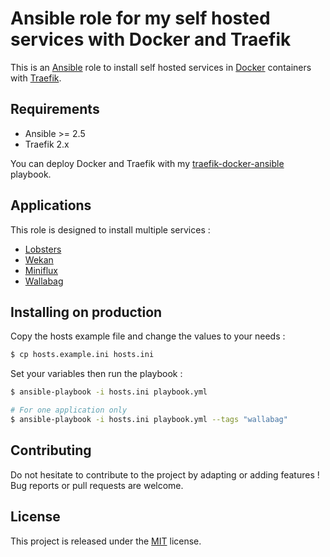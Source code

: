 # Ansible role for my self hosted services with Docker and Traefik

This is an [Ansible](https://www.ansible.com) role to install self hosted services in [Docker](https://www.docker.com) containers with [Traefik](https://traefik.io).

## Requirements

+ Ansible >= 2.5
+ Traefik 2.x

You can deploy Docker and Traefik with my [traefik-docker-ansible](https://github.com/guillaumebriday/traefik-docker-ansible) playbook.

## Applications

This role is designed to install multiple services :

+ [Lobsters](https://github.com/lobsters/lobsters)
+ [Wekan](https://wekan.github.io/)
+ [Miniflux](https://github.com/miniflux/miniflux)
+ [Wallabag](https://wallabag.org/)

## Installing on production

Copy the hosts example file and change the values to your needs :

```bash
$ cp hosts.example.ini hosts.ini
```

Set your variables then run the playbook :

```bash
$ ansible-playbook -i hosts.ini playbook.yml

# For one application only
$ ansible-playbook -i hosts.ini playbook.yml --tags "wallabag"
```

## Contributing

Do not hesitate to contribute to the project by adapting or adding features ! Bug reports or pull requests are welcome.

## License

This project is released under the [MIT](http://opensource.org/licenses/MIT) license.
